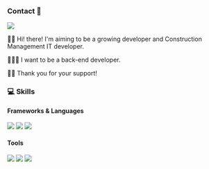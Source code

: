 ### Contact 👋
<a href="www.google.com" target="_blank"><img src="https://img.shields.io/badge/Mail: gleehave@gmail.com-000000?style=flat-square&logo=#4285F4&logoColor=FFFFFF"/></a>

🙌🏻 Hi! there! I'm aiming to be a growing developer and Construction Management IT developer.

🧑🏻‍💻 I want to be a back-end developer.

✌🏻 Thank you for your support!


### 💻 Skills
#### Frameworks & Languages
<a href="https://www.python.org/" target="_blank"><img src="https://img.shields.io/badge/Python-000000?style=flat-square&logo=#3776AB&logoColor=FFFFFF"/></a>
<a href="https://www.r-project.org/" target="_blank"><img src="https://img.shields.io/badge/R-000000?style=flat-square"/></a>
<a href="https://www.djangoproject.com/" target="_blank"><img src="https://img.shields.io/badge/Django-000000?style=flat-square&logo=#092E20&logoColor=FFFFFF"/></a>
#### Tools
<a href="https://www.sourcetree.com/" target="_blank"><img src="https://img.shields.io/badge/Sourcetree-000000?style=flat-square&logo=#0052CC&logoColor=FFFFFF"/></a>
<a href="https://www.jetbrains.com/ko-kr/pycharm/" target="_blank"><img src="https://img.shields.io/badge/Pycharm-000000?style=flat-square&logo=#000000&logoColor=FFFFFF"/></a>
<a href="https://www.autodesk.co.kr/" target="_blank"><img src="https://img.shields.io/badge/Autodesk-000000?style=flat-square&logo=#0696D7&logoColor=FFFFFF"/></a>

<!--
**gleehave/gleehave** is a ✨ _special_ ✨ repository because its `README.md` (this file) appears on your GitHub profile.

Here are some ideas to get you started:

- 🔭 I’m currently working on ...
- 🌱 I’m currently learning ...
- 👯 I’m looking to collaborate on ...
- 🤔 I’m looking for help with ...
- 💬 Ask me about ...
- 📫 How to reach me: ...
- 😄 Pronouns: ...
- ⚡ Fun fact: ...
-->
